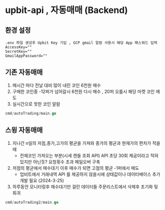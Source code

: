 # upbit-api , 자동매매 (Backend)

## 환경 설정
```
.env 파일 생성후 Upbit Key 기입 , GCP gmail 알람 사용시 해당 App 패스워드 입력
AccessKey=""
SecretKey=""
GmailAppPassword=""
```

## 기존 자동매매

1. 매시간 마다 전날 대비 많이 내린 코인 6천원 매수
2. 구매한 코인중 -12퍼가 넘어갈시 6천원 다시 매수 , 20퍼 오를시 해당 마켓 코인 매도
3. 실시간으로 핫한 코인 알람

```go
cmd/autoTrading/main.go
```

## 스윙 자동매매

1. 지나간 n일의 저점,종가,고가의 평균을 가져와 종가의 평균과 현재가의 편차가 적을때
   - 전체코인 가져오는 부분(시세 캔들 조회 API) API 초당 30회 제공이라고 적혀있지만 아닌듯? 요청횟수 초과 페일오버 구축
2. 저점의 평균에서 매수대기 이후 매수가 되면 고점의 평균 -1퍼에서 매도 
    - 업비트에서 거래내역 API 를 제공하지 않을시에 상태값이나 데이터베이스 추가개발 필요 (2024-3-25) 
3. 하루동안 모니터링후 매수대기만 걸린 데이터들 주문리스트에서 삭제후 초기화 및 회귀

```go
cmd/autoTrading2/main.go
```